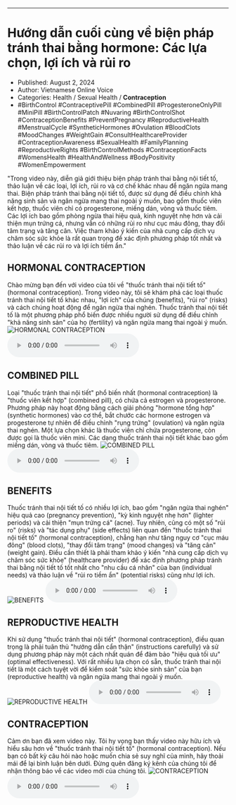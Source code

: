 
---

# Hướng dẫn cuối cùng về biện pháp tránh thai bằng hormone: Các lựa chọn, lợi ích và rủi ro

- Published: August 2, 2024
- Author: Vietnamese Online Voice
- Categories: Health / Sexual Health / **Contraception**
- #BirthControl #ContraceptivePill #CombinedPill #ProgesteroneOnlyPill #MiniPill #BirthControlPatch #Nuvaring #BirthControlShot #ContraceptionBenefits #PreventPregnancy #ReproductiveHealth #MenstrualCycle #SyntheticHormones #Ovulation #BloodClots #MoodChanges #WeightGain #ConsultHealthcareProvider #ContraceptionAwareness #SexualHealth #FamilyPlanning #ReproductiveRights #BirthControlMethods #ContraceptionFacts #WomensHealth #HealthAndWellness #BodyPositivity #WomenEmpowerment

"Trong video này, diễn giả giới thiệu biện pháp tránh thai bằng nội tiết tố, thảo luận về các loại, lợi ích, rủi ro và cơ chế khác nhau để ngăn ngừa mang thai. Biện pháp tránh thai bằng nội tiết tố, được sử dụng để điều chỉnh khả năng sinh sản và ngăn ngừa mang thai ngoài ý muốn, bao gồm thuốc viên kết hợp, thuốc viên chỉ có progesterone, miếng dán, vòng và thuốc tiêm. Các lợi ích bao gồm phòng ngừa thai hiệu quả, kinh nguyệt nhẹ hơn và cải thiện mụn trứng cá, nhưng vẫn có những rủi ro như cục máu đông, thay đổi tâm trạng và tăng cân. Việc tham khảo ý kiến ​​của nhà cung cấp dịch vụ chăm sóc sức khỏe là rất quan trọng để xác định phương pháp tốt nhất và thảo luận về các rủi ro và lợi ích tiềm ẩn."


## HORMONAL CONTRACEPTION

Chào mừng bạn đến với video của tôi về "thuốc tránh thai nội tiết tố" (hormonal contraception). Trong video này, tôi sẽ khám phá các loại thuốc tránh thai nội tiết tố khác nhau, "lợi ích" của chúng (benefits), "rủi ro" (risks) và cách chúng hoạt động để ngăn ngừa thai nghén. Thuốc tránh thai nội tiết tố là một phương pháp phổ biến được nhiều người sử dụng để điều chỉnh "khả năng sinh sản" của họ (fertility) và ngăn ngừa mang thai ngoài ý muốn.
![HORMONAL CONTRACEPTION](https://http-archiver-apis-production-80.schnworks.com/storage/images/transitions/2024-08-02/transition--11922016634-Montserrat-Thin-9C27B0.jpg)
<audio controls>
    <source src="https://http-archiver-apis-production-80.schnworks.com/storage/storage/audio/file-47130479399.mp3" type="audio/mpeg">
</audio>



## COMBINED PILL

Loại "thuốc tránh thai nội tiết" phổ biến nhất (hormonal contraception) là "thuốc viên kết hợp" (combined pill), có chứa cả estrogen và progesterone. Phương pháp này hoạt động bằng cách giải phóng "hormone tổng hợp" (synthetic hormones) vào cơ thể, bắt chước các hormone estrogen và progesterone tự nhiên để điều chỉnh "rụng trứng" (ovulation) và ngăn ngừa thai nghén. Một lựa chọn khác là thuốc viên chỉ chứa progesterone, còn được gọi là thuốc viên mini. Các dạng thuốc tránh thai nội tiết khác bao gồm miếng dán, vòng và thuốc tiêm.
![COMBINED PILL](https://http-archiver-apis-production-80.schnworks.com/storage/images/transitions/2024-08-02/transition-6801109657-Montserrat-Black-303F9F.jpg)
<audio controls>
    <source src="https://http-archiver-apis-production-80.schnworks.com/storage/storage/audio/file-9198416406.mp3" type="audio/mpeg">
</audio>



## BENEFITS

Thuốc tránh thai nội tiết tố có nhiều lợi ích, bao gồm "ngăn ngừa thai nghén" hiệu quả cao (pregnancy prevention), "kỳ kinh nguyệt nhẹ hơn" (lighter periods) và cải thiện "mụn trứng cá" (acne). Tuy nhiên, cũng có một số "rủi ro" (risks) và "tác dụng phụ" (side effects) liên quan đến "thuốc tránh thai nội tiết tố" (hormonal contraception), chẳng hạn như tăng nguy cơ "cục máu đông" (blood clots), "thay đổi tâm trạng" (mood changes) và "tăng cân" (weight gain). Điều cần thiết là phải tham khảo ý kiến ​​"nhà cung cấp dịch vụ chăm sóc sức khỏe" (healthcare provider) để xác định phương pháp tránh thai bằng nội tiết tố tốt nhất cho "nhu cầu cá nhân" của bạn (individual needs) và thảo luận về "rủi ro tiềm ẩn" (potential risks) cũng như lợi ích.
![BENEFITS](https://http-archiver-apis-production-80.schnworks.com/storage/images/transitions/2024-08-02/transition-42496373637-Montserrat-Black-303F9F.jpg)
<audio controls>
    <source src="https://http-archiver-apis-production-80.schnworks.com/storage/storage/audio/file-11177108640.mp3" type="audio/mpeg">
</audio>



## REPRODUCTIVE HEALTH

Khi sử dụng "thuốc tránh thai nội tiết" (hormonal contraception), điều quan trọng là phải tuân thủ "hướng dẫn cẩn thận" (instructions carefully) và sử dụng phương pháp này một cách nhất quán để đảm bảo "hiệu quả tối ưu" (optimal effectiveness). Với rất nhiều lựa chọn có sẵn, thuốc tránh thai nội tiết là một cách tuyệt vời để kiểm soát "sức khỏe sinh sản" của bạn (reproductive health) và ngăn ngừa mang thai ngoài ý muốn.
![REPRODUCTIVE HEALTH](https://http-archiver-apis-production-80.schnworks.com/storage/images/transitions/2024-08-02/transition--15296669849-Montserrat-Black-880E4F.jpg)
<audio controls>
    <source src="https://http-archiver-apis-production-80.schnworks.com/storage/storage/audio/file-2071338331.mp3" type="audio/mpeg">
</audio>



## CONTRACEPTION

Cảm ơn bạn đã xem video này. Tôi hy vọng bạn thấy video này hữu ích và hiểu sâu hơn về "thuốc tránh thai nội tiết tố" (hormonal contraception). Nếu bạn có bất kỳ câu hỏi nào hoặc muốn chia sẻ suy nghĩ của mình, hãy thoải mái để lại bình luận bên dưới. Đừng quên đăng ký kênh của chúng tôi để nhận thông báo về các video mới của chúng tôi.
![CONTRACEPTION](https://http-archiver-apis-production-80.schnworks.com/storage/images/transitions/2024-08-02/transition-11525708702-Montserrat-Regular-512DA8.jpg)
<audio controls>
    <source src="https://http-archiver-apis-production-80.schnworks.com/storage/storage/audio/file-17753494590.mp3" type="audio/mpeg">
</audio>

